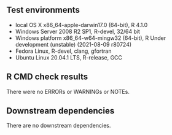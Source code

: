 ## Test environments

* local OS X x86_64-apple-darwin17.0 (64-bit), R 4.1.0
* Windows Server 2008 R2 SP1, R-devel, 32/64 bit
* Windows platform x86_64-w64-mingw32 (64-bit), R Under development (unstable) (2021-08-09 r80724)
* Fedora Linux, R-devel, clang, gfortran
* Ubuntu Linux 20.04.1 LTS, R-release, GCC

## R CMD check results

There were no ERRORs or WARNINGs or NOTEs.

## Downstream dependencies
 
There are no downstream dependencies.
